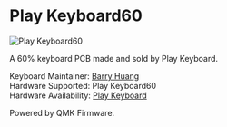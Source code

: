 # Play Keyboard60

![Play Keyboard60](https://i.imgur.com/3pvC6I4.png)

A 60% keyboard PCB made and sold by Play Keyboard.

Keyboard Maintainer: [Barry Huang](https://github.com/yj7272098)  
Hardware Supported: Play Keyboard60  
Hardware Availability: [Play Keyboard](http://playkeyboard.qdm.com.tw/)

Powered by QMK Firmware.